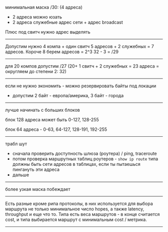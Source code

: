 минимальная маска /30: (4 адреса)
- 2 адреса можно юзать
- 2 адреса служебные адрес сети + адрес broadcast

Плюс под свитч нужно адрес выделять

----

Допустим нужно 4 компа + один свитч  5 адресов + 2 служебных = 7 адресов. Короче   8 берем адресов = 2^3
32 - 3 = /29


---

для 20 компов допустим /27 (20+ 1 свитч + 2 служебных = 23 адреса = округляем до степени 2: 32)

---

если не нужно экономить - можно резервировать байты под локации
- допустим 2 байт - европа/америка, 3 байт - города


---

лучше начинать с больших блоков

блок 128 адреса может быть 0-127, 128-255

блок 64 адреса - 0-63, 64-127, 128-191, 192-255


---

трабл шут
- сначала проверить доступность шлюза (роутера) / ping, traceroute
- потом проверка маршрутных таблиц роутеров - `show ip route` типа должны быть сети адресов в таблицах, если ты пытаешься пингануть эти адреса
- дальше 

---

более узкая маска побеждает

---

Есть разные кроме рипа протоколы, в них используется для выбора маршрута не только минимальное число hopes, а также latency, throughput и еще что то. Типа есть веса маршрутов - в конце считается cost, и типа выбирается маршрут с минимальным cost / метрика.

---
